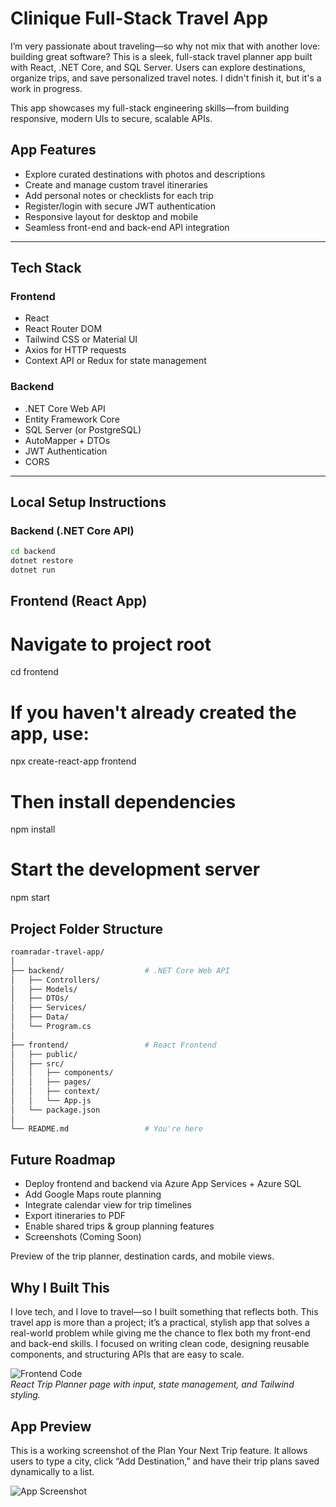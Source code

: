 # Clinique Full-Stack Travel App
I’m very passionate about traveling—so why not mix that with another love: building great software? This is a sleek, full-stack travel planner app built with React, .NET Core, and SQL Server. Users can explore destinations, organize trips, and save personalized travel notes. I didn't finish it, but it's a work in progress.

This app showcases my full-stack engineering skills—from building responsive, modern UIs to secure, scalable APIs.

## App Features

- Explore curated destinations with photos and descriptions  
- Create and manage custom travel itineraries  
- Add personal notes or checklists for each trip  
- Register/login with secure JWT authentication  
- Responsive layout for desktop and mobile  
- Seamless front-end and back-end API integration

---

##  Tech Stack

### Frontend

- React  
- React Router DOM  
- Tailwind CSS or Material UI  
- Axios for HTTP requests  
- Context API or Redux for state management

### Backend

- .NET Core Web API  
- Entity Framework Core  
- SQL Server (or PostgreSQL)  
- AutoMapper + DTOs  
- JWT Authentication  
- CORS

---

## Local Setup Instructions

### Backend (.NET Core API)

```bash
cd backend
dotnet restore
dotnet run
```
## Frontend (React App)

# Navigate to project root
cd frontend

# If you haven't already created the app, use:
npx create-react-app frontend

# Then install dependencies
npm install

# Start the development server
npm start

##  Project Folder Structure 

```bash
roamradar-travel-app/
│
├── backend/                  # .NET Core Web API
│   ├── Controllers/
│   ├── Models/
│   ├── DTOs/
│   ├── Services/
│   ├── Data/
│   └── Program.cs
│
├── frontend/                 # React Frontend
│   ├── public/
│   ├── src/
│   │   ├── components/
│   │   ├── pages/
│   │   ├── context/
│   │   └── App.js
│   └── package.json
│
└── README.md                 # You're here
```
## Future Roadmap

- Deploy frontend and backend via Azure App Services + Azure SQL
- Add Google Maps route planning
- Integrate calendar view for trip timelines
- Export itineraries to PDF
- Enable shared trips & group planning features
- Screenshots (Coming Soon)

Preview of the trip planner, destination cards, and mobile views.

## Why I Built This

I love tech, and I love to travel—so I built something that reflects both. This travel app is more than a project; it’s a practical, stylish app that solves a real-world problem while giving me the chance to flex both my front-end and back-end skills. I focused on writing clean code, designing reusable components, and structuring APIs that are easy to scale.

![Frontend Code](./assets/screenshots/frontend-code.png)  
*React Trip Planner page with input, state management, and Tailwind styling.*

## App Preview

This is a working screenshot of the Plan Your Next Trip feature. It allows users to type a city, click “Add Destination,” and have their trip plans saved dynamically to a list.

![App Screenshot]()

